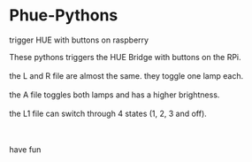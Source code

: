 # Phue-Pythons
trigger HUE with buttons on raspberry

These pythons triggers the HUE Bridge with buttons on the RPi.<br><br>
 the L and R file are almost the same. they toggle one lamp each.<br><br>
 the A file toggles both lamps and has a higher brightness. <br><br>
 the L1 file can switch through 4 states (1, 2, 3 and off). <br><br>
 
 <br>
 have fun
